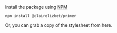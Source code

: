 Install the package using [NPM](https://www.npmjs.com/package/@clairelizbet/primer)

```sh
npm install @clairelizbet/primer
```

Or, you can grab a copy of the stylesheet from here.
